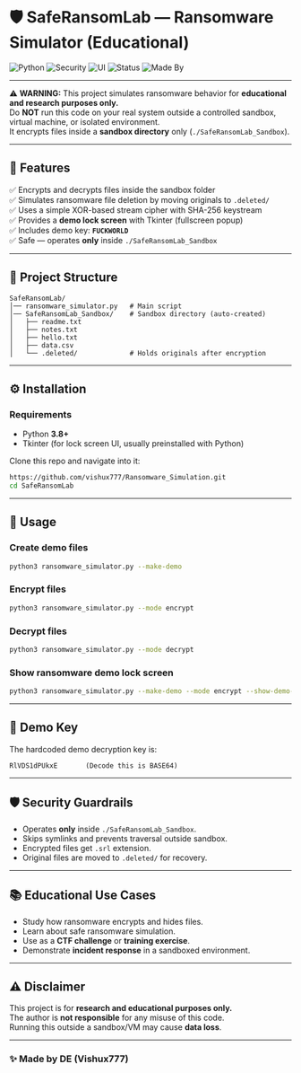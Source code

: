 # 🛡️ SafeRansomLab — Ransomware Simulator (Educational)

![Python](https://img.shields.io/badge/Python-3.8%2B-blue?logo=python)
![Security](https://img.shields.io/badge/Safe-Sandboxed-green)
![UI](https://img.shields.io/badge/GUI-Tkinter-orange?logo=python)
![Status](https://img.shields.io/badge/Project-Educational-red)
![Made By](https://img.shields.io/badge/Made%20By-DE(Vishux777)-purple)

---

⚠️ **WARNING:** This project simulates ransomware behavior for **educational and research purposes only.**  
Do **NOT** run this code on your real system outside a controlled sandbox, virtual machine, or isolated environment.  
It encrypts files inside a **sandbox directory** only (`./SafeRansomLab_Sandbox`).  

---

## 🚀 Features

✅ Encrypts and decrypts files inside the sandbox folder  
✅ Simulates ransomware file deletion by moving originals to `.deleted/`  
✅ Uses a simple XOR-based stream cipher with SHA-256 keystream  
✅ Provides a **demo lock screen** with Tkinter (fullscreen popup)  
✅ Includes demo key: **`FUCKWORLD`**  
✅ Safe — operates **only** inside `./SafeRansomLab_Sandbox`  

---

## 📂 Project Structure

```
SafeRansomLab/
│── ransomware_simulator.py   # Main script
│── SafeRansomLab_Sandbox/    # Sandbox directory (auto-created)
│   ├── readme.txt
│   ├── notes.txt
│   ├── hello.txt
│   ├── data.csv
│   └── .deleted/             # Holds originals after encryption
```

---

## ⚙️ Installation

### Requirements
- Python **3.8+**  
- Tkinter (for lock screen UI, usually preinstalled with Python)

Clone this repo and navigate into it:

```bash
https://github.com/vishux777/Ransomware_Simulation.git
cd SafeRansomLab
```

---

## 🧪 Usage

### Create demo files
```bash
python3 ransomware_simulator.py --make-demo
```

### Encrypt files
```bash
python3 ransomware_simulator.py --mode encrypt
```

### Decrypt files
```bash
python3 ransomware_simulator.py --mode decrypt
```

### Show ransomware demo lock screen
```bash
python3 ransomware_simulator.py --make-demo --mode encrypt --show-demo-lock
```

---

## 🔑 Demo Key

The hardcoded demo decryption key is:

```
RlVDS1dPUkxE       (Decode this is BASE64)
```

---

## 🛡️ Security Guardrails

- Operates **only** inside `./SafeRansomLab_Sandbox`.  
- Skips symlinks and prevents traversal outside sandbox.  
- Encrypted files get `.srl` extension.  
- Original files are moved to `.deleted/` for recovery.  

---

## 📚 Educational Use Cases

- Study how ransomware encrypts and hides files.  
- Learn about safe ransomware simulation.  
- Use as a **CTF challenge** or **training exercise**.  
- Demonstrate **incident response** in a sandboxed environment.  

---

## ⚠️ Disclaimer

This project is for **research and educational purposes only.**  
The author is **not responsible** for any misuse of this code.  
Running this outside a sandbox/VM may cause **data loss**.  

---

### ✨ Made by **DE (Vishux777)**
